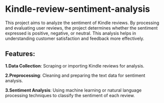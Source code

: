 # Kindle-review-sentiment-analysis
This project aims to analyze the sentiment of Kindle reviews. By processing and evaluating user reviews, the project determines whether the sentiment expressed is positive, negative, or neutral. This analysis helps in understanding customer satisfaction and feedback more effectively.

## Features:

**1.Data Collection**: Scraping or importing Kindle reviews for analysis.

**2.Preprocessing**: Cleaning and preparing the text data for sentiment analysis.

**3.Sentiment Analysis**: Using machine learning or natural language processing techniques to classify the sentiment of each review.
